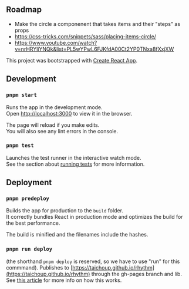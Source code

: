 ## Roadmap

* Make the circle a componenent that takes items and their "steps" as props
* https://css-tricks.com/snippets/sass/placing-items-circle/
* https://www.youtube.com/watch?v=nrHRYliYNQk&list=PL5wYPwL6FJKfdA00Ct2YP0TNxa8fXxjXW


This project was bootstrapped with [Create React App](https://github.com/facebook/create-react-app).

## Development

### `pnpm start`

Runs the app in the development mode.<br />
Open [http://localhost:3000](http://localhost:3000) to view it in the browser.

The page will reload if you make edits.<br />
You will also see any lint errors in the console.

### `pnpm test`

Launches the test runner in the interactive watch mode.<br />
See the section about [running tests](https://facebook.github.io/create-react-app/docs/running-tests) for more information.

## Deployment

### `pnpm predeploy`

Builds the app for production to the `build` folder.<br />
It correctly bundles React in production mode and optimizes the build for the best performance.

The build is minified and the filenames include the hashes.<br />

### `pnpm run deploy`

(the shorthand `pnpm deploy` is reserved, so we have to use "run" for this commmand). Publishes to [https://taichoup.github.io/rhythm](https://taichoup.github.io/rhythm) through the gh-pages branch and lib. See [this article](https://dev.to/kathryngrayson/deploying-your-cra-react-app-on-github-pages-2614) for more info on how this works.